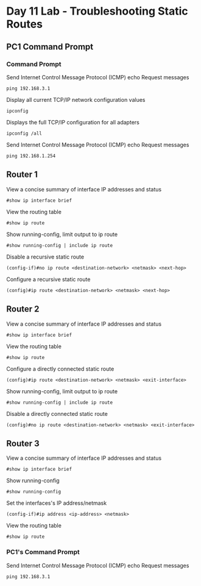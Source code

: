 # Day 11 Lab - Troubleshooting Static Routes

## PC1 Command Prompt

### Command Prompt

Send Internet Control Message Protocol (ICMP) echo Request messages

```
ping 192.168.3.1
```

Display all current TCP/IP network configuration values

```
ipconfig
```

Displays the full TCP/IP configuration for all adapters

```
ipconfig /all
```

Send Internet Control Message Protocol (ICMP) echo Request messages

```
ping 192.168.1.254
```

## Router 1

View a concise summary of interface IP addresses and status

```
#show ip interface brief
```

View the routing table

```
#show ip route
```

Show running-config, limit output to ip route

```
#show running-config | include ip route
```

Disable a recursive static route

```
(config-if)#no ip route <destination-network> <netmask> <next-hop>
```

Configure a recursive static route

```
(config)#ip route <destination-network> <netmask> <next-hop>
```

## Router 2

View a concise summary of interface IP addresses and status

```
#show ip interface brief
```

View the routing table

```
#show ip route
```

Configure a directly connected static route

```
(config)#ip route <destination-network> <netmask> <exit-interface>
```

Show running-config, limit output to ip route

```
#show running-config | include ip route
```

Disable a directly connected static route

```
(config)#no ip route <destination-network> <netmask> <exit-interface>
```

## Router 3

View a concise summary of interface IP addresses and status

```
#show ip interface brief
```

Show running-config

```
#show running-config
```

Set the interfaces's IP address/netmask

```
(config-if)#ip address <ip-address> <netmask>
```

View the routing table

```
#show ip route
```

### PC1's Command Prompt

Send Internet Control Message Protocol (ICMP) echo Request messages

```
ping 192.168.3.1
```
